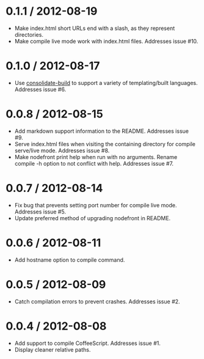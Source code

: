 
0.1.1 / 2012-08-19 
==================

  * Make index.html short URLs end with a slash, as they represent directories.
  * Make compile live mode work with index.html files. Addresses issue #10.

0.1.0 / 2012-08-17 
==================

  * Use [consolidate-build](https://github.com/ForbesLindesay/consolidate-build) to support a variety of templating/built languages. Addresses issue #6.

0.0.8 / 2012-08-15 
==================

  * Add markdown support information to the README. Addresses issue #9.
  * Serve index.html files when visiting the containing directory for compile serve/live mode. Addresses issue #8.
  * Make nodefront print help when run with no arguments. Rename compile -h option to not conflict with help. Addresses issue #7.

0.0.7 / 2012-08-14 
==================

  * Fix bug that prevents setting port number for compile live mode. Addresses issue #5.
  * Update preferred method of upgrading nodefront in README.

0.0.6 / 2012-08-11 
==================

  * Add hostname option to compile command.

0.0.5 / 2012-08-09 
==================

  * Catch compilation errors to prevent crashes. Addresses issue #2.

0.0.4 / 2012-08-08 
==================

  * Add support to compile CoffeeScript. Addresses issue #1.
  * Display cleaner relative paths.
